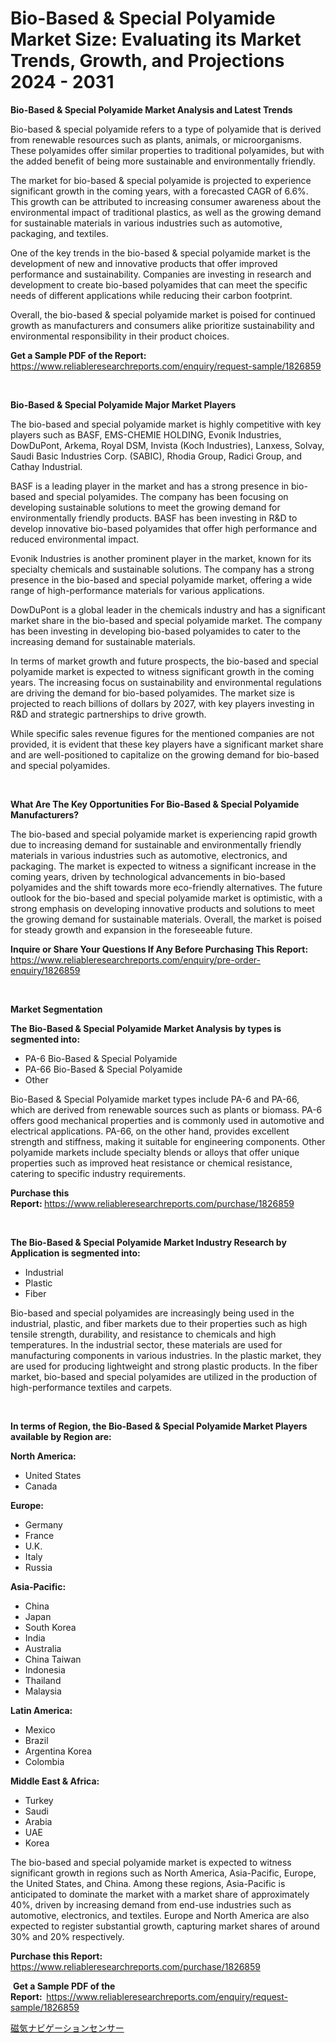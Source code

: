 <p><h1>Bio-Based & Special Polyamide Market Size: Evaluating its Market Trends, Growth, and Projections 2024 - 2031</h1></p><p><strong>Bio-Based & Special Polyamide Market Analysis and Latest Trends</strong></p>
<p><p>Bio-based & special polyamide refers to a type of polyamide that is derived from renewable resources such as plants, animals, or microorganisms. These polyamides offer similar properties to traditional polyamides, but with the added benefit of being more sustainable and environmentally friendly.</p><p>The market for bio-based & special polyamide is projected to experience significant growth in the coming years, with a forecasted CAGR of 6.6%. This growth can be attributed to increasing consumer awareness about the environmental impact of traditional plastics, as well as the growing demand for sustainable materials in various industries such as automotive, packaging, and textiles.</p><p>One of the key trends in the bio-based & special polyamide market is the development of new and innovative products that offer improved performance and sustainability. Companies are investing in research and development to create bio-based polyamides that can meet the specific needs of different applications while reducing their carbon footprint.</p><p>Overall, the bio-based & special polyamide market is poised for continued growth as manufacturers and consumers alike prioritize sustainability and environmental responsibility in their product choices.</p></p>
<p><strong>Get a Sample PDF of the Report:&nbsp;</strong> <a href="https://www.reliableresearchreports.com/enquiry/request-sample/1826859">https://www.reliableresearchreports.com/enquiry/request-sample/1826859</a></p>
<p>&nbsp;</p>
<p><strong>Bio-Based & Special Polyamide Major Market Players</strong></p>
<p><p>The bio-based and special polyamide market is highly competitive with key players such as BASF, EMS-CHEMIE HOLDING, Evonik Industries, DowDuPont, Arkema, Royal DSM, Invista (Koch Industries), Lanxess, Solvay, Saudi Basic Industries Corp. (SABIC), Rhodia Group, Radici Group, and Cathay Industrial.</p><p>BASF is a leading player in the market and has a strong presence in bio-based and special polyamides. The company has been focusing on developing sustainable solutions to meet the growing demand for environmentally friendly products. BASF has been investing in R&D to develop innovative bio-based polyamides that offer high performance and reduced environmental impact.</p><p>Evonik Industries is another prominent player in the market, known for its specialty chemicals and sustainable solutions. The company has a strong presence in the bio-based and special polyamide market, offering a wide range of high-performance materials for various applications.</p><p>DowDuPont is a global leader in the chemicals industry and has a significant market share in the bio-based and special polyamide market. The company has been investing in developing bio-based polyamides to cater to the increasing demand for sustainable materials.</p><p>In terms of market growth and future prospects, the bio-based and special polyamide market is expected to witness significant growth in the coming years. The increasing focus on sustainability and environmental regulations are driving the demand for bio-based polyamides. The market size is projected to reach billions of dollars by 2027, with key players investing in R&D and strategic partnerships to drive growth.</p><p>While specific sales revenue figures for the mentioned companies are not provided, it is evident that these key players have a significant market share and are well-positioned to capitalize on the growing demand for bio-based and special polyamides.</p></p>
<p>&nbsp;</p>
<p><strong>What Are The Key Opportunities For Bio-Based & Special Polyamide Manufacturers?</strong></p>
<p><p>The bio-based and special polyamide market is experiencing rapid growth due to increasing demand for sustainable and environmentally friendly materials in various industries such as automotive, electronics, and packaging. The market is expected to witness a significant increase in the coming years, driven by technological advancements in bio-based polyamides and the shift towards more eco-friendly alternatives. The future outlook for the bio-based and special polyamide market is optimistic, with a strong emphasis on developing innovative products and solutions to meet the growing demand for sustainable materials. Overall, the market is poised for steady growth and expansion in the foreseeable future.</p></p>
<p><strong>Inquire or Share Your Questions If Any Before Purchasing This Report:</strong> <a href="https://www.reliableresearchreports.com/enquiry/pre-order-enquiry/1826859">https://www.reliableresearchreports.com/enquiry/pre-order-enquiry/1826859</a></p>
<p>&nbsp;</p>
<p><strong>Market Segmentation</strong></p>
<p><strong>The Bio-Based & Special Polyamide Market Analysis by types is segmented into:</strong></p>
<p><ul><li>PA-6 Bio-Based & Special Polyamide</li><li>PA-66 Bio-Based & Special Polyamide</li><li>Other</li></ul></p>
<p><p>Bio-Based & Special Polyamide market types include PA-6 and PA-66, which are derived from renewable sources such as plants or biomass. PA-6 offers good mechanical properties and is commonly used in automotive and electrical applications. PA-66, on the other hand, provides excellent strength and stiffness, making it suitable for engineering components. Other polyamide markets include specialty blends or alloys that offer unique properties such as improved heat resistance or chemical resistance, catering to specific industry requirements.</p></p>
<p><strong>Purchase this Report:&nbsp;</strong><a href="https://www.reliableresearchreports.com/purchase/1826859">https://www.reliableresearchreports.com/purchase/1826859</a></p>
<p>&nbsp;</p>
<p><strong>The Bio-Based & Special Polyamide Market Industry Research by Application is segmented into:</strong></p>
<p><ul><li>Industrial</li><li>Plastic</li><li>Fiber</li></ul></p>
<p><p>Bio-based and special polyamides are increasingly being used in the industrial, plastic, and fiber markets due to their properties such as high tensile strength, durability, and resistance to chemicals and high temperatures. In the industrial sector, these materials are used for manufacturing components in various industries. In the plastic market, they are used for producing lightweight and strong plastic products. In the fiber market, bio-based and special polyamides are utilized in the production of high-performance textiles and carpets.</p></p>
<p>&nbsp;</p>
<p><strong>In terms of Region, the Bio-Based & Special Polyamide Market Players available by Region are:</strong></p>
<p>
    <p> <strong> North America: </strong>
        <ul>
            <li>United States</li>
            <li>Canada</li>
        </ul>
        </p> 
    <p> <strong> Europe: </strong>
        <ul>
            <li>Germany</li>
            <li>France</li>
            <li>U.K.</li>
            <li>Italy</li>
            <li>Russia</li>
        </ul>
        </p> 
    <p> <strong> Asia-Pacific: </strong>
        <ul>
            <li>China</li>
            <li>Japan</li>
            <li>South Korea</li>
            <li>India</li>
            <li>Australia</li>
            <li>China Taiwan</li>
            <li>Indonesia</li>
            <li>Thailand</li>
            <li>Malaysia</li>
        </ul>
        </p> 
    <p> <strong> Latin America: </strong>
        <ul>
            <li>Mexico</li>
            <li>Brazil</li>
            <li>Argentina Korea</li>
            <li>Colombia</li>
        </ul>
        </p> 
    <p> <strong> Middle East & Africa: </strong>
        <ul>
            <li>Turkey</li>
            <li>Saudi</li>
            <li>Arabia</li>
            <li>UAE</li>
            <li>Korea</li>
        </ul>
    </p>
    </p>
<p><p>The bio-based and special polyamide market is expected to witness significant growth in regions such as North America, Asia-Pacific, Europe, the United States, and China. Among these regions, Asia-Pacific is anticipated to dominate the market with a market share of approximately 40%, driven by increasing demand from end-use industries such as automotive, electronics, and textiles. Europe and North America are also expected to register substantial growth, capturing market shares of around 30% and 20% respectively.</p></p>
<p><strong>Purchase this Report: </strong><a href="https://www.reliableresearchreports.com/purchase/1826859">https://www.reliableresearchreports.com/purchase/1826859</a></p>
<p>&nbsp;<strong>Get a Sample PDF of the Report:&nbsp;&nbsp;</strong><a href="https://www.reliableresearchreports.com/enquiry/request-sample/1826859">https://www.reliableresearchreports.com/enquiry/request-sample/1826859</a></p>
<p><strong></strong></p>
<p><p><a href="https://medium.com/@gordonjast2023/2024%E5%B9%B4%E3%81%8B%E3%82%892031%E5%B9%B4%E3%81%AE%E6%9C%9F%E9%96%93%E3%81%AB%E4%BA%88%E6%B8%AC%E3%81%95%E3%82%8C%E3%82%8B%E7%A3%81%E6%B0%97%E3%83%8A%E3%83%93%E3%82%B2%E3%83%BC%E3%82%B7%E3%83%A7%E3%83%B3%E3%82%BB%E3%83%B3%E3%82%B5%E3%83%BC%E5%B8%82%E5%A0%B4%E3%81%AE%E5%88%86%E6%9E%90%E3%81%A8%E8%A6%8F%E6%A8%A1-b1554f3b05be">磁気ナビゲーションセンサー</a></p></p>